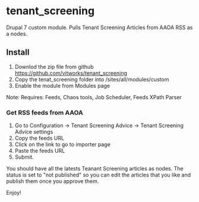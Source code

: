 # tenant_screening
Drupal 7 custom module. Pulls Tenant Screening Articles from AAOA RSS as a nodes.

## Install
1. Downlod the zip file from github https://github.com/vitworks/tenant_screening
2. Copy the tenat_screening folder into /sites/all/modules/custom
3. Enable the module from Modules page

Note: Requires: Feeds, Chaos tools, Job Scheduler, Feeds XPath Parser

### Get RSS feeds from AAOA
1. Go to Configuration -> Tenant Screening Advice -> Tenant Screening Advice settings
2. Copy the feeds URL
3. Click on the link to go to importer page
4. Paste the feeds URL
5. Submit.

You should have all the latests Teanant Screening articles as nodes. The status is set to "not published" so you can edit the articles that you like and publish them once you approve them.

Enjoy!
